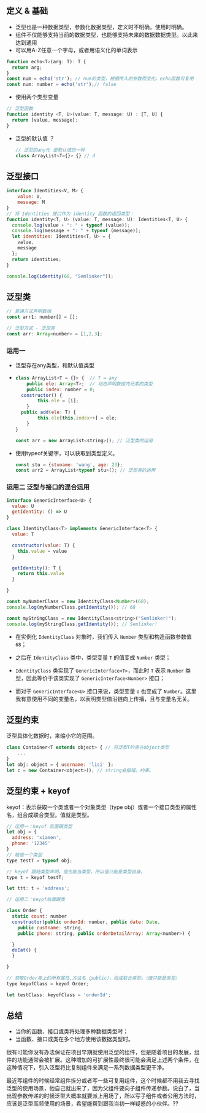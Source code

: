 ## 定义 & 基础

* 泛型也是一种数据类型，参数化数据类型，定义时不明确，使用时明确。
* 组件不仅能够支持当前的数据类型，也能够支持未来的数据数据类型。以此来达到通用
* 可以用A-Z任意一个字母，或者用语义化的单词表示

```js
function echo<T>(arg: T): T {
  return arg;
}
const num = echo('str'); // num的类型，根据传入的参数而变化。echo函数可复用
const num: number = echo('str');// false
```

* 使用两个类型变量

```js
// 泛型函数
function identity <T, U>(value: T, message: U) : [T, U] {
  return [value, message];
}
```

* 泛型的默认值  ？

  ```js
  // 泛型的any化 是默认值的一种
  class ArrayList<T={}> {} // d
  ```

  

## 泛型接口

```js
interface Identities<V, M> {
    value: V,
    message: M
}
// 将 Identities 接口作为 identity 函数的返回类型：
function identity<T, U> (value: T, message: U): Identities<T, U> {
  console.log(value + ": " + typeof (value));
  console.log(message + ": " + typeof (message));
  let identities: Identities<T, U> = {
    value,
    message
  };
  return identities;
}

console.log(identity(68, "Semlinker"));

```

## 泛型类

```js
// 普通方式声明数组
const arr1: number[] = [];

// 泛型方式 - 泛型类
const arr: Array<number> = [1,2,3];
```

### 运用一

* 泛型存在any类型，和默认值类型

* ```js
  class ArrayList<T = {}> {  // T = any
      public ele: Array<T>;  // 动态声明数组内元素的类型
      public index: number = 0;
  	constructor() {
          this.ele = [i];
      }
  	public add(ele: T) {
          this.ele[this.index++] = ele;
      }
  }
  
  const arr = new ArrayList<string>(); // 泛型类的运用
  ```

* 使用typeof关键字，可以获取到类型定义。

  ```js
  const stu = {stuname: 'wang', age: 23};
  const arr2 = ArrayList<typeof stu>(); // 泛型类的运用
  ```

  





### 运用二 泛型与接口的混合运用



```js
interface GenericInterface<U> {
  value: U
  getIdentity: () => U
}

class IdentityClass<T> implements GenericInterface<T> {
  value: T

  constructor(value: T) {
    this.value = value
  }

  getIdentity(): T {
    return this.value
  }

}

const myNumberClass = new IdentityClass<Number>(68);
console.log(myNumberClass.getIdentity()); // 68

const myStringClass = new IdentityClass<string>("Semlinker!");
console.log(myStringClass.getIdentity()); // Semlinker!
```

* 在实例化 `IdentityClass` 对象时，我们传入 `Number` 类型和构造函数参数值 `68`；

* 之后在 `IdentityClass` 类中，类型变量 `T` 的值变成 `Number` 类型；

* `IdentityClass` 类实现了 `GenericInterface<T>`，而此时 `T` 表示 `Number` 类型，因此等价于该类实现了 `GenericInterface<Number>` 接口；

* 而对于 `GenericInterface<U>` 接口来说，类型变量 `U` 也变成了 `Number`。这里我有意使用不同的变量名，以表明类型值沿链向上传播，且与变量名无关。

## 泛型约束

泛型具体化数据时，来缩小它的范围。

```js
class Container<T extends object> { // 将泛型T约束在object类型
    ...
}
let obj: object = { username: 'lisi' };
let c = new Container<object>(); // string会报错。约束。
```

## 泛型约束 + keyof

keyof：表示获取一个类或者一个对象类型（type obj）或者一个接口类型的属性名，组合成联合类型。值就是类型。

```js
// 运用一：keyof 后面跟类型
let obj = {
  address: 'xiamen',
  phone: '12345'
}
// 赋值一个类型 
type testT = typeof obj;

// keyof 跟随类型声明。值也能当类型，所以值只能是类型自身。
type t = keyof testT;

let ttt: t = 'address';

// 运用二：keyof后面跟类

class Order {
  static count: number
  constructor(public orderId: number, public date: Date,
    public custname: string,
    public phone: string, public orderDetailArray: Array<number>) {

  }
  doEat() {
  }

}

// 获取Order类上的所有属性,方法名（public），组成联合类型。（值只能是类型）
type keyofClass = keyof Order;

let testClass: keyofClass = 'orderId';
```



## 总结

* 当你的函数、接口或类将处理多种数据类型时；
* 当函数、接口或类在多个地方使用该数据类型时。

很有可能你没有办法保证在项目早期就使用泛型的组件，但是随着项目的发展，组件的功能通常会被扩展。这种增加的可扩展性最终很可能会满足上述两个条件，在这种情况下，引入泛型将比复制组件来满足一系列数据类型更干净。

最近写组件的时候经常组件拆分或者写一些可复用组件，这个时候都不用我去寻找泛型的使用场景，他自己就出来了，因为父组件要向子组件传递参数。说白了，当出现参数传递的时候泛型大概率就要派上用场了，所以写子组件或者公用方法时，应该是泛型高频使用的场景，希望能帮到跟我当初一样疑惑的小伙伴。??

